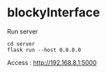 # blockyInterface

Run server 
```
cd server 
flask run --host 0.0.0.0
```

Access :
http://192.168.8.1:5000


